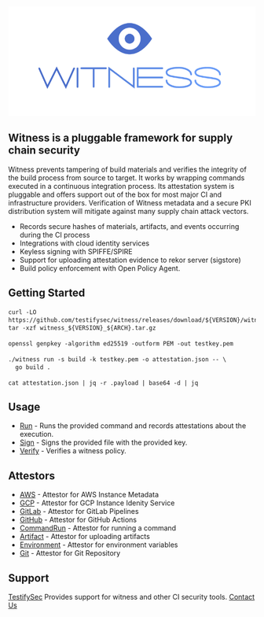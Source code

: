 ![witness](/docs/assets/logo.png)

## Witness is a pluggable framework for supply chain security

Witness prevents tampering of build materials and verifies the integrity of the build process from source to target.  It works by wrapping commands executed in a continuous integration process.  Its attestation system is pluggable and offers support out of the box for most major CI and infrastructure providers.  Verification of Witness metadata and a secure PKI distribution system will mitigate against many supply chain attack vectors.

- Records secure hashes of materials, artifacts, and events occurring during the CI process
- Integrations with cloud identity services
- Keyless signing with SPIFFE/SPIRE
- Support for uploading attestation evidence to rekor server (sigstore)
- Build policy enforcement with Open Policy Agent.

## Getting Started

```
curl -LO https://github.com/testifysec/witness/releases/download/${VERSION}/witness_${VERSION}_${ARCH}.tar.gz
tar -xzf witness_${VERSION}_${ARCH}.tar.gz

openssl genpkey -algorithm ed25519 -outform PEM -out testkey.pem

./witness run -s build -k testkey.pem -o attestation.json -- \
  go build .

cat attestation.json | jq -r .payload | base64 -d | jq

```

## Usage

- [Run](docs/witness_run.md) - Runs the provided command and records attestations about the execution.
- [Sign](docs/witness_sign.md) - Signs the provided file with the provided key.
- [Verify](docs/witness_verify.md) - Verifies a witness policy.

## Attestors

- [AWS](docs/attestor#aws.md) - Attestor for AWS Instance Metadata
- [GCP](docs/attestor#gcp.md) - Attestor for GCP Instance Idenity Service
- [GitLab](docs/attestor#gitlab.md) - Attestor for GitLab Pipelines
- [GitHub](docs/attestor#github.md) - Attestor for GitHub Actions
- [CommandRun](docs/attestor#commandrun.md) - Attestor for running a command
- [Artifact](docs/attestor#artifact.md) - Attestor for uploading artifacts
- [Environment](docs/attestor#environment.md) - Attestor for environment variables
- [Git](docs/attestor#git.md) - Attestor for Git Repository

## Support

[TestifySec](https://testifysec.com) Provides support for witness and other CI security tools.
[Contact Us](info@testifysec.com)